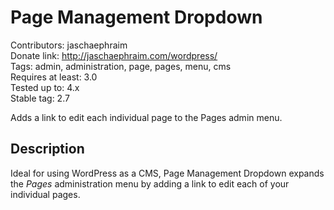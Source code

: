 # Page Management Dropdown #

Contributors: jaschaephraim  
Donate link: http://jaschaephraim.com/wordpress/  
Tags: admin, administration, page, pages, menu, cms  
Requires at least: 3.0  
Tested up to: 4.x  
Stable tag: 2.7

Adds a link to edit each individual page to the Pages admin menu.

## Description ##

Ideal for using WordPress as a CMS, Page Management Dropdown expands the *Pages* administration menu by adding a link to edit each of your individual pages.
